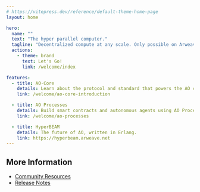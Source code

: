 ```yaml
---
# https://vitepress.dev/reference/default-theme-home-page
layout: home

hero:
  name: ""
  text: "The hyper parallel computer."
  tagline: "Decentralized compute at any scale. Only possible on Arweave."
  actions:
    - theme: brand
      text: Let's Go!
      link: /welcome/index

features:
  - title: AO-Core
    details: Learn about the protocol and standard that powers the AO computer.
    link: /welcome/ao-core-introduction

  - title: AO Processes
    details: Build smart contracts and autonomous agents using AO Processes.
    link: /welcome/ao-processes

  - title: HyperBEAM
    details: The future of AO, written in Erlang.
    link: https://hyperbeam.arweave.net
---
```


## More Information

- [Community Resources](/references/community)
- [Release Notes](/releasenotes/index)
